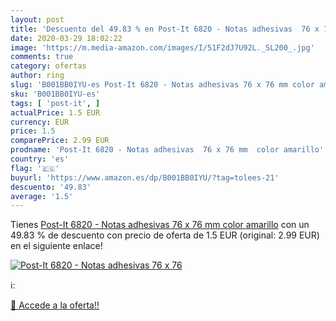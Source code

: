 ```yaml
---
layout: post
title: 'Descuento del 49.83 % en Post-It 6820 - Notas adhesivas  76 x 76 '
date: 2020-03-29 18:02:22
image: 'https://m.media-amazon.com/images/I/51F2dJ7U92L._SL200_.jpg'
comments: true
category: ofertas
author: ring
slug: 'B001BB0IYU-es Post-It 6820 - Notas adhesivas 76 x 76 mm color amarillo'
sku: 'B001BB0IYU-es'
tags: [ 'post-it', ]
actualPrice: 1.5 EUR
currency: EUR
price: 1.5
comparePrice: 2.99 EUR
prodname: 'Post-It 6820 - Notas adhesivas  76 x 76 mm  color amarillo'
country: 'es'
flag: '🇪🇸'
buyurl: 'https://www.amazon.es/dp/B001BB0IYU/?tag=tolees-21'
descuento: '49.83'
average: '1.5'
---
```


Tienes [Post-It 6820 - Notas adhesivas  76 x 76 mm  color amarillo](https://www.amazon.es/dp/B001BB0IYU/?tag=tolees-21) con un 49.83 % de descuento con precio de oferta de 1.5 EUR (original: 2.99 EUR) en el siguiente enlace!

[![Post-It 6820 - Notas adhesivas  76 x 76 ](https://m.media-amazon.com/images/I/51F2dJ7U92L._SL200_.jpg)](https://www.amazon.es/dp/B001BB0IYU/?tag=tolees-21)

ℹ️:


[🛒 Accede a la oferta!!](https://www.amazon.es/dp/B001BB0IYU/?tag=tolees-21)
